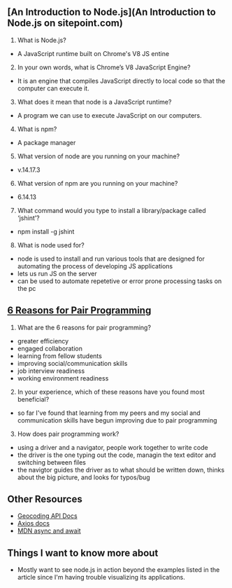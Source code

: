 ## [An Introduction to Node.js](An Introduction to Node.js on sitepoint.com)

1. What is Node.js?

- A JavaScript runtime built on Chrome's V8 JS entine

2. In your own words, what is Chrome’s V8 JavaScript Engine?

- It is an engine that compiles JavaScript directly to local code so that the computer can execute it.

3. What does it mean that node is a JavaScript runtime?

- A program we can use to execute JavaScript on our computers.

4. What is npm?

- A package manager

5. What version of node are you running on your machine?

- v.14.17.3

6. What version of npm are you running on your machine?

- 6.14.13

7. What command would you type to install a library/package called ‘jshint’?

- npm install -g jshint

8. What is node used for?

- node is used to install and run various tools that are designed for automating the process of developing JS applications
- lets us run JS on the server
- can be used to automate repetetive or error prone processing tasks on the pc


## [6 Reasons for Pair Programming](https://www.codefellows.org/blog/6-reasons-for-pair-programming/)

1. What are the 6 reasons for pair programming?

- greater efficiency
- engaged collaboration
- learning from fellow students
- improving social/communication skills
- job interview readiness
- working environment readiness

2. In your experience, which of these reasons have you found most beneficial?

- so far I've found that learning from my peers and my social and communication skills have begun improving due to pair programming

3. How does pair programming work?

- using a driver and a navigator, people work together to write code
- the driver is the one typing out the code, managin the text editor and switching between files
- the navigtor guides the driver as to what should be written down, thinks about the big picture, and looks for typos/bug

## Other Resources
- [Geocoding API Docs](https://locationiq.com/)
- [Axios docs](https://www.npmjs.com/package/axios)
- [MDN async and await](https://developer.mozilla.org/en-US/docs/Learn/JavaScript/Asynchronous/Async_await)

## Things I want to know more about
- Mostly want to see node.js in action beyond the examples listed in the article since I'm having trouble visualizing its applications. 